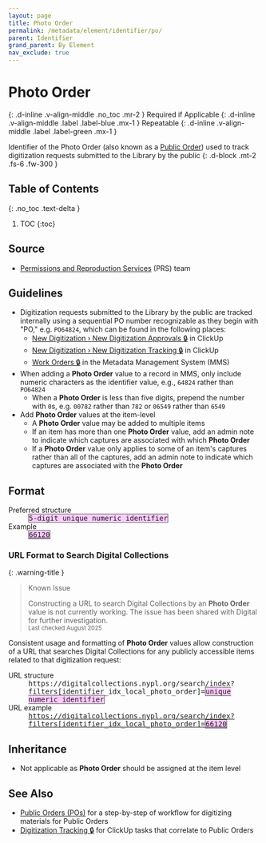 ```yaml
---
layout: page
title: Photo Order
permalink: /metadata/element/identifier/po/
parent: Identifier
grand_parent: By Element
nav_exclude: true
---
```


# Photo Order
{: .d-inline .v-align-middle .no_toc .mr-2 }
Required if Applicable
{: .d-inline .v-align-middle .label .label-blue .mx-1 }
Repeatable
{: .d-inline .v-align-middle .label .label-green .mx-1 }

Identifier of the Photo Order (also known as a [Public Order](/metadata-documentation/resources/glossary/#public-order)) used to track digitization requests submitted to the Library by the public
{: .d-block .mt-2 .fs-6 .fw-300 }

## Table of Contents
{: .no_toc .text-delta }

1. TOC
{:toc}

## Source
- [Permissions and Reproduction Services](/metadata-documentation/resources/glossary/#permissions-reproduction-services) (PRS) team

## Guidelines
- Digitization requests submitted to the Library by the public are tracked internally using a sequential PO number recognizable as they begin with "PO," e.g. `PO64824`, which can be found in the following places:
  - [New Digitization › New Digitization Approvals 🔒](https://app.clickup.com/2305128/v/l/6-180919377-1) in ClickUp
  - [New Digitization › New Digitization Tracking 🔒](https://app.clickup.com/2305128/v/l/6-164664866-1) in ClickUp
  - [Work Orders 🔒](https://metadata.nypl.org/work_orders) in the Metadata Management System (MMS)
- When adding a **Photo Order** value to a record in MMS, only include numeric characters as the identifier value, e.g., `64824` rather than `PO64824`
  - When a **Photo Order** is less than five digits, prepend the number with `0`s, e.g. `00782` rather than `782` or `06549` rather than `6549`
- Add **Photo Order** values at the item-level
  - A **Photo Order** value may be added to multiple items
  - If an item has more than one **Photo Order** value, add an admin note to indicate which captures are associated with which **Photo Order**
  - If a **Photo Order** value only applies to some of an item's captures rather than all of the captures, add an admin note to indicate which captures are associated with the **Photo Order**

## Format

<dl>
<dt>Preferred structure</dt>
<dd><tt><span style="background: #ffccff; border: 1px solid #5c5962;">5-digit unique numeric identifier</span></tt></dd>
<dt>Example</dt>
<dd><a href="https://metadata.nypl.org/items/6269140?section=desc_md#:~:text=Photo%20Order%3A-,64824,-Location"><tt><span style="background: #ffccff; border: 1px solid #5c5962;">66120</span></tt></a></dd>
</dl>

### URL Format to Search Digital Collections

{: .warning-title }
> Known Issue
>
> Constructing a URL to search Digital Collections by an **Photo Order** value is not currently working. The issue has been shared with Digital for further investigation.
> <small><br>Last checked August 2025</small>

Consistent usage and formatting of **Photo Order** values allow construction of a URL that searches Digital Collections for any publicly accessible items related to that digitization request:
<dl>
<dt>URL structure</dt>
<dd><tt>https://digitalcollections.nypl.org/search/index?filters[identifier_idx_local_photo_order]=<span style="background: #ffccff; border: 1px solid #5c5962;">unique numeric identifier</span></tt></dd>
<dt>URL example</dt>
<dd><a href="https://digitalcollections.nypl.org/search/index?filters[identifier_idx_local_photo_order]=66120"><tt>https://digitalcollections.nypl.org/search/index?filters[identifier_idx_local_photo_order]=<span style="background: #ffccff; border: 1px solid #5c5962;">66120</span></tt></a></dd>
</dl>

## Inheritance
- Not applicable as **Photo Order** should be assigned at the item level

## See Also
- [Public Orders (POs)](/metadata-documentation/workflows/digitization/po/) for a step-by-step of workflow for digitizing materials for Public Orders
- [Digitization Tracking 🔒](https://app.clickup.com/2305128/v/l/6-164664866-1) for ClickUp tasks that correlate to Public Orders